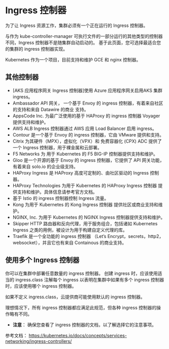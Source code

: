# Ingress 控制器
为了让 Ingress 资源工作，集群必须有一个正在运行的 Ingress 控制器。

与作为 kube-controller-manager 可执行文件的一部分运行的其他类型的控制器不同，Ingress 控制器不是随集群自动启动的。 基于此页面，您可选择最适合您的集群的 ingress 控制器实现。

Kubernetes 作为一个项目，目前支持和维护 GCE 和 nginx 控制器。


## 其他控制器

- [AKS 应用程序网关 Ingress 控制器]使用 Azure 应用程序网关启用AKS 集群 ingress。
- Ambassador API 网关， 一个基于 Envoy 的 ingress 控制器，有着来自社区 的支持和来自 Datawire 的商业 支持。
- AppsCode Inc. 为最广泛使用的基于 HAProxy 的 ingress 控制器 Voyager 提供支持和维护。
- AWS ALB Ingress 控制器通过 AWS 应用 Load Balancer 启用 ingress。
- Contour 是一个基于 Envoy 的 ingress 控制器，它由 VMware 提供和支持。
- Citrix 为其硬件（MPX），虚拟化（VPX）和 免费容器化 (CPX) ADC 提供了一个 Ingress 控制器，用于裸金属和云部署。
- F5 Networks 为 用于 Kubernetes 的 F5 BIG-IP 控制器提供支持和维护。
- Gloo 是一个开源的基于 Envoy 的 ingress 控制器，它提供了 API 网关功能，有着来自 solo.io 的企业级支持。
- HAProxy Ingress 是 HAProxy 高度可定制的、由社区驱动的 Ingress 控制器。
- HAProxy Technologies 为用于 Kubernetes 的 HAProxy Ingress 控制器 提供支持和维护。具体信息请参考官方文档。
- 基于 Istio 的 ingress 控制器控制 Ingress 流量。
- Kong 为用于 Kubernetes 的 Kong Ingress 控制器 提供社区或商业支持和维护。
- NGINX, Inc. 为用于 Kubernetes 的 NGINX Ingress 控制器提供支持和维护。
- Skipper HTTP 路由器和反向代理，用于服务组合，包括诸如 Kubernetes Ingress 之类的用例，被设计为用于构建自定义代理的库。
- Traefik 是一个全功能的 ingress 控制器 （Let’s Encrypt，secrets，http2，websocket），并且它也有来自 Containous 的商业支持。

## 使用多个 Ingress 控制器

你可以在集群中部署任意数量的 ingress 控制器。 创建 ingress 时，应该使用适当的 ingress.class 注解每个 ingress 以表明在集群中如果有多个 ingress 控制器时，应该使用哪个 ingress 控制器。

如果不定义 ingress.class，云提供商可能使用默认的 ingress 控制器。

理想情况下，所有 ingress 控制器都应满足此规范，但各种 ingress 控制器的操作略有不同。

- **注意**： 确保您查看了 ingress 控制器的文档，以了解选择它的注意事项。


参考文档： https://kubernetes.io/docs/concepts/services-networking/ingress-controllers/
